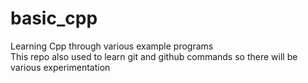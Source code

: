 # basic_cpp
Learning Cpp through various example programs  
This repo also used to learn git and github commands so there will be various experimentation
